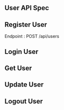 ## User API Spec

## Register User
Endpoint : POST /api/users

## Login User

## Get User

## Update User

## Logout User
